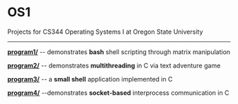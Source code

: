 # OS1
Projects for CS344 Operating Systems I at Oregon State University

--------------

**[program1/](https://github.com/kvarforl/OS1/tree/master/Program1)**  -- demonstrates **bash** shell scripting through matrix manipulation

**[program2/](https://github.com/kvarforl/OS1/tree/master/Program2)**  -- demonstrates **multithreading** in C via text adventure game

**[program3/](https://github.com/kvarforl/OS1/tree/master/Program3)**  -- a **small shell** application implemented in C

**[program4/](https://github.com/kvarforl/OS1/tree/master/Program4)**  --demonstrates **socket-based** interprocess communication in C


